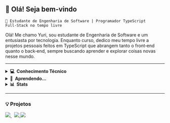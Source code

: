 ## 👋 Olá! Seja bem-vindo

`📌 Estudante de Engenharia de Software | Programador TypeScript Full‑Stack no tempo livre`

<p>
  Olá! Me chamo Yuri, sou estudante de Engenharia de Software e um entusiasta por tecnologia. Enquanto curso, dedico meu tempo livre a projetos pessoais feitos em TypeScript que abrangem      tanto o front‑end quanto o back‑end, sempre buscando aprender e explorar coisas novas nesse mundo. 
</p>
</p>

<hr/>

<details>
  <summary><b>💻 &nbsp;Conhecimento Técnico</b></summary>
   <br/>
   <img width=32px src="https://cdn.jsdelivr.net/gh/devicons/devicon@latest/icons/html5/html5-original.svg" />
   <img width=32px src="https://cdn.jsdelivr.net/gh/devicons/devicon@latest/icons/css3/css3-original.svg" />
   <img width=32px src="https://cdn.jsdelivr.net/gh/devicons/devicon@latest/icons/javascript/javascript-original.svg" />
   <img width=32px src="https://cdn.jsdelivr.net/gh/devicons/devicon@latest/icons/typescript/typescript-original.svg" />
   <img width=32px src="https://cdn.jsdelivr.net/gh/devicons/devicon@latest/icons/tailwindcss/tailwindcss-original.svg" />
   <img width=32px src="https://cdn.jsdelivr.net/gh/devicons/devicon@latest/icons/react/react-original.svg" />
   <img width=42px src="https://cdn.jsdelivr.net/gh/devicons/devicon@latest/icons/nodejs/nodejs-original-wordmark.svg" />
   <img width=32px src="https://cdn.jsdelivr.net/gh/devicons/devicon@latest/icons/vscode/vscode-original.svg" />
   <img width=32px src="https://cdn.jsdelivr.net/gh/devicons/devicon@latest/icons/git/git-original.svg" />
   <img width=32px src="https://cdn.jsdelivr.net/gh/devicons/devicon@latest/icons/linux/linux-original.svg" />
   <img width=32px src="https://cdn.jsdelivr.net/gh/devicons/devicon@latest/icons/bash/bash-original.svg" />
   <br/>
</details>

<details>
  <summary><b>🧠 &nbsp;Aprendendo...</b></summary>
   <br/>
   <img width=32px src="https://cdn.jsdelivr.net/gh/devicons/devicon@latest/icons/python/python-original.svg" />
   <img width=42px src="https://cdn.jsdelivr.net/gh/devicons/devicon@latest/icons/mysql/mysql-original-wordmark.svg" />
   <br/>
</details>

<details>
  <summary><b>📊 &nbsp;Stats</b></summary>
   <br/>
<picture>
    <source
      srcset="https://github-readme-stats.vercel.app/api?username=yur1freitas&layout=compact&theme=github_dark_dimmed&locale=pt-br"
      media="(prefers-color-scheme: dark)"
    />
    <source 
      srcset="https://github-readme-stats.vercel.app/api?username=yur1freitas&layout=compact&theme=default&locale=pt-br"
      media="(prefers-color-scheme: light), (prefers-color-scheme: no-preference)"
    />
    <img src="https://github-readme-stats.vercel.app/api?username=yur1freitas&layout=compact&locale=pt-br" />
  </picture>
  <picture>
    <source
      srcset="https://github-readme-stats.vercel.app/api/top-langs/?username=yur1freitas&layout=compact&theme=github_dark_dimmed&locale=pt-br"
      media="(prefers-color-scheme: dark)"
    />
    <source 
      srcset="https://github-readme-stats.vercel.app/api/top-langs/?username=yur1freitas&layout=compact&theme=default&locale=pt-br"
      media="(prefers-color-scheme: light), (prefers-color-scheme: no-preference)"
    />
    <img src="https://github-readme-stats.vercel.app/api/top-langs/?username=yur1freitas&layout=compact&locale=pt-br" />
  </picture>
   <br/>
</details>

<hr/>

### 💡 Projetos

<a target="_blank" href="https://github.com/yur1freitas/tic-tac-toe">
  <picture>
    <source
      srcset="https://github-readme-stats.vercel.app/api/pin/?username=yur1freitas&repo=tic-tac-toe&theme=github_dark_dimmed"
      media="(prefers-color-scheme: dark)"
    />
    <source 
      srcset="https://github-readme-stats.vercel.app/api/pin/?username=yur1freitas&repo=tic-tac-toe&theme=default"
      media="(prefers-color-scheme: light), (prefers-color-scheme: no-preference)"
    />
    <img src="https://github-readme-stats.vercel.app/api/pin/?username=yur1freitas&repo=tic-tac-toe" />
  </picture>
</a>
&nbsp
<a target="_blank" href="https://github.com/yur1freitas/blog">
   <picture>
    <source
      srcset="https://github-readme-stats.vercel.app/api/pin/?username=yur1freitas&repo=blog&theme=github_dark_dimmed"
      media="(prefers-color-scheme: dark)"
    />
    <source 
      srcset="https://github-readme-stats.vercel.app/api/pin/?username=yur1freitas&repo=blog&theme=default"
      media="(prefers-color-scheme: light), (prefers-color-scheme: no-preference)"
    />
    <img src="https://github-readme-stats.vercel.app/api/pin/?username=yur1freitas&repo=blog" />
  </picture>
</a>

<a target="_blank" href="https://github.com/yur1freitas/pomodoro">
   <picture>
    <source
      srcset="https://github-readme-stats.vercel.app/api/pin/?username=yur1freitas&repo=pomodoro&theme=github_dark_dimmed"
      media="(prefers-color-scheme: dark)"
    />
    <source 
      srcset="https://github-readme-stats.vercel.app/api/pin/?username=yur1freitas&repo=pomodoro&theme=default"
      media="(prefers-color-scheme: light), (prefers-color-scheme: no-preference)"
    />
    <img src="https://github-readme-stats.vercel.app/api/pin/?username=yur1freitas&repo=pomodoro" />
  </picture>
</a>
<br/>
